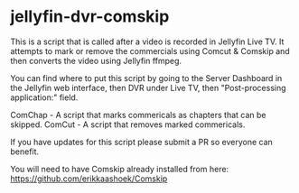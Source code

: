 # jellyfin-dvr-comskip

This is a script that is called after a video is recorded in Jellyfin Live TV. It attempts to mark or remove the commercials using Comcut & Comskip and then converts the video using Jellyfin ffmpeg.

You can find where to put this script by going to the Server Dashboard in the Jellyfin web interface, then DVR under Live TV, then "Post-processing application:" field.

ComChap - A script that marks commericals as chapters that can be skipped.
ComCut - A script that removes marked commericals.

If you have updates for this script please submit a PR so everyone can benefit.

You will need to have Comskip already installed from here:
https://github.com/erikkaashoek/Comskip
